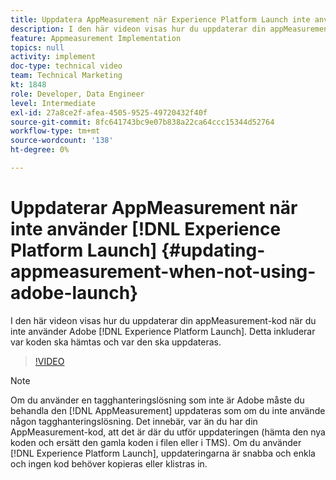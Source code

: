 ```yaml
---
title: Uppdatera AppMeasurement när Experience Platform Launch inte används
description: I den här videon visas hur du uppdaterar din appMeasurement-kod när du inte använder Experience Platform Launch. Detta inkluderar var koden ska hämtas och var den ska uppdateras.
feature: Appmeasurement Implementation
topics: null
activity: implement
doc-type: technical video
team: Technical Marketing
kt: 1848
role: Developer, Data Engineer
level: Intermediate
exl-id: 27a8ce2f-afea-4505-9525-49720432f40f
source-git-commit: 8fc641743bc9e07b838a22ca64ccc15344d52764
workflow-type: tm+mt
source-wordcount: '138'
ht-degree: 0%

---
```


# Uppdaterar AppMeasurement när inte använder [!DNL Experience Platform Launch] {#updating-appmeasurement-when-not-using-adobe-launch}

I den här videon visas hur du uppdaterar din appMeasurement-kod när du inte använder Adobe [!DNL Experience Platform Launch]. Detta inkluderar var koden ska hämtas och var den ska uppdateras.

>[!VIDEO](https://video.tv.adobe.com/v/25913/?quality=12&learn=on)

>[!NOTE]
>
>Om du använder en tagghanteringslösning som inte är Adobe måste du behandla den [!DNL AppMeasurement] uppdateras som om du inte använde någon tagghanteringslösning. Det innebär, var än du har din AppMeasurement-kod, att det är där du utför uppdateringen (hämta den nya koden och ersätt den gamla koden i filen eller i TMS). Om du använder [!DNL Experience Platform Launch], uppdateringarna är snabba och enkla och ingen kod behöver kopieras eller klistras in.
